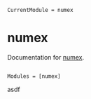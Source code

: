 ```@meta
CurrentModule = numex
```

# numex

Documentation for [numex](https://github.com/davidneilsen/numex.jl).

```@index
```

```@autodocs
Modules = [numex]
```
asdf
